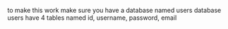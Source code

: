 to make this work make sure you have a database named users
database users have 4 tables named id, username, password, email
